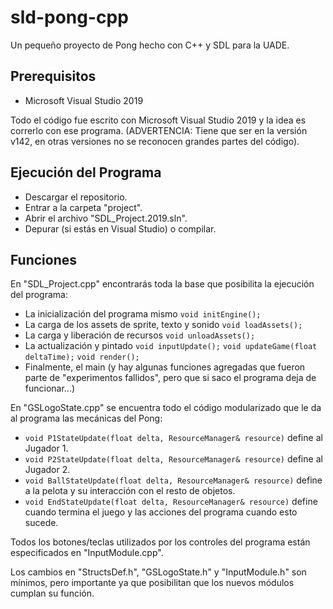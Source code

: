 # sld-pong-cpp
Un pequeño proyecto de Pong hecho con C++ y SDL para la UADE.

## Prerequisitos
- Microsoft Visual Studio 2019

Todo el código fue escrito con Microsoft Visual Studio 2019 y la idea es correrlo con ese programa. (ADVERTENCIA: Tiene que ser en la versión v142, en otras versiones no se reconocen grandes partes del código).

## Ejecución del Programa
- Descargar el repositorio.
- Entrar a la carpeta "project".
- Abrir el archivo "SDL_Project.2019.sln".
- Depurar (si estás en Visual Studio) o compilar.

## Funciones
En "SDL_Project.cpp" encontrarás toda la base que posibilita la ejecución del programa:
- La inicialización del programa mismo
`void initEngine();`
- La carga de los assets de sprite, texto y sonido
`void loadAssets();`
- La carga y liberación de recursos
`void unloadAssets();`
- La actualización y pintado
`void inputUpdate();`
`void updateGame(float deltaTime);`
`void render();`
- Finalmente, el main (y hay algunas funciones agregadas que fueron parte de "experimentos fallidos", pero que si saco el programa deja de funcionar...)

En "GSLogoState.cpp" se encuentra todo el código modularizado que le da al programa las mecánicas del Pong:
- `void P1StateUpdate(float delta, ResourceManager& resource)` define al Jugador 1.
- `void P2StateUpdate(float delta, ResourceManager& resource)` define al Jugador 2.
- `void BallStateUpdate(float delta, ResourceManager& resource)` define a la pelota y su interacción con el resto de objetos.
- `void EndStateUpdate(float delta, ResourceManager& resource)` define cuando termina el juego y las acciones del programa cuando esto sucede.

Todos los botones/teclas utilizados por los controles del programa están especificados en "InputModule.cpp".

Los cambios en "StructsDef.h", "GSLogoState.h" y "InputModule.h" son mínimos, pero importante ya que posibilitan que los nuevos módulos cumplan su función.


